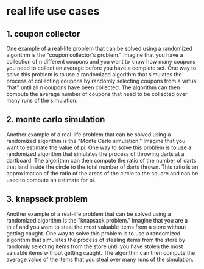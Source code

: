 # real life use cases
## 1. coupon collector
One example of a real-life problem that can be solved using a randomized algorithm is the "coupon collector's problem."
Imagine that you have a collection of n different coupons and you want to know how many coupons you need to collect on
average before you have a complete set. One way to solve this problem is to use a randomized algorithm that simulates
the process of collecting coupons by randomly selecting coupons from a virtual "hat" until all n coupons have been
collected. The algorithm can then compute the average number of coupons that need to be collected over many runs of the
simulation.

## 2. monte carlo simulation
Another example of a real-life problem that can be solved using a randomized algorithm is the "Monte Carlo simulation."
Imagine that you want to estimate the value of pi. One way to solve this problem is to use a randomized algorithm that
simulates the process of throwing darts at a dartboard. The algorithm can then compute the ratio of the number of darts
that land inside the circle to the total number of darts thrown. This ratio is an approximation of the ratio of the areas of
the circle to the square and can be used to compute an estimate for pi.

## 3. knapsack problem
Another example of a real-life problem that can be solved using a randomized algorithm is the "knapsack problem."
Imagine that you are a thief and you want to steal the most valuable items from a store without getting caught. One way
to solve this problem is to use a randomized algorithm that simulates the process of stealing items from the store by
randomly selecting items from the store until you have stolen the most valuable items without getting caught. The
algorithm can then compute the average value of the items that you steal over many runs of the simulation.